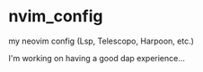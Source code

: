 # nvim_config
my neovim config (Lsp, Telescopo, Harpoon, etc.)

I'm working on having a good dap experience...
